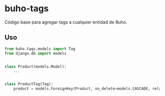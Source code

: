 # buho-tags
Código base para agregar tags a cualquier entidad de Buho.

## Uso
```python
from buho.tags.models import Tag
from django.db import models


class Product(models.Model):
    ...


class ProductTag(Tag):
    product = models.ForeignKey(Product, on_delete=models.CASCADE, related_name='tags')
```
